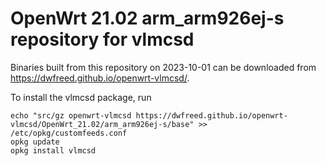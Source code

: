 OpenWrt 21.02 arm_arm926ej-s repository for vlmcsd
========

Binaries built from this repository on 2023-10-01 can be downloaded from <https://dwfreed.github.io/openwrt-vlmcsd/>.

To install the vlmcsd package, run

```
echo "src/gz openwrt-vlmcsd https://dwfreed.github.io/openwrt-vlmcsd/OpenWrt_21.02/arm_arm926ej-s/base" >> /etc/opkg/customfeeds.conf
opkg update
opkg install vlmcsd
```
